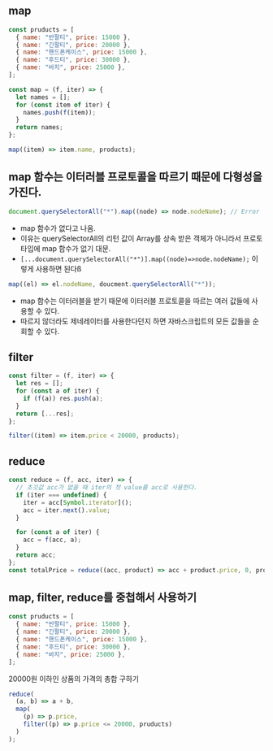 ## map

```javascript
const pruducts = [
  { name: "반팔티", price: 15000 },
  { name: "긴팔티", price: 20000 },
  { name: "핸드폰케이스", price: 15000 },
  { name: "후드티", price: 30000 },
  { name: "바지", price: 25000 },
];

const map = (f, iter) => {
  let names = [];
  for (const item of iter) {
    names.push(f(item));
  }
  return names;
};

map((item) => item.name, products);
```

## map 함수는 이터러블 프로토콜을 따르기 때문에 다형성을 가진다.

```javascript
document.querySelectorAll("*").map((node) => node.nodeName); // Error
```

- map 함수가 없다고 나옴.
- 이유는 querySelectorAll의 리턴 값이 Array를 상속 받은 객체가 아니라서 프로토타입에 map 함수가 없기 대문.
- `[...document.querySelectorAll("*")].map((node)=>node.nodeName);` 이렇게 사용하면 된다ß

```javascript
map((el) => el.nodeName, doucment.querySelectorAll("*"));
```

- map 함수는 이터러블을 받기 때문에 이터러블 프로토콜을 따르는 여러 값들에 사용할 수 있다.
- 따르지 않더라도 제네레이터를 사용한다던지 하면 자바스크립트의 모든 값들을 순회할 수 있다.

## filter

```javascript
const filter = (f, iter) => {
  let res = [];
  for (const a of iter) {
    if (f(a)) res.push(a);
  }
  return [...res];
};

filter((item) => item.price < 20000, products);
```

## reduce

```javascript
const reduce = (f, acc, iter) => {
  // 초깃값 acc가 없을 때 iter의 첫 value를 acc로 사용한다.
  if (iter === undefined) {
    iter = acc[Symbol.iterator]();
    acc = iter.next().value;
  }

  for (const a of iter) {
    acc = f(acc, a);
  }
  return acc;
};
const totalPrice = reduce((acc, product) => acc + product.price, 0, products);
```

## map, filter, reduce를 중첩해서 사용하기

```javascript
const pruducts = [
  { name: "반팔티", price: 15000 },
  { name: "긴팔티", price: 20000 },
  { name: "핸드폰케이스", price: 15000 },
  { name: "후드티", price: 30000 },
  { name: "바지", price: 25000 },
];
```

20000원 이하인 상품의 가격의 총합 구하기

```javascript
reduce(
  (a, b) => a + b,
  map(
    (p) => p.price,
    filter((p) => p.price <= 20000, pruducts)
  )
);
```

